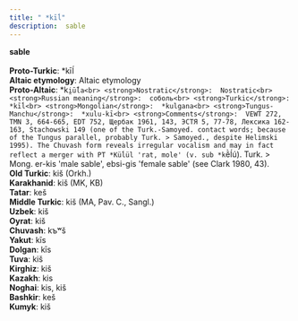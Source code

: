 ```yaml
---
title: " *kīĺ"
description:  sable
---
```

<strong> sable</strong><br><br>
<strong>Proto-Turkic</strong>:  *kīĺ<br>
<strong>Altaic etymology</strong>:  Altaic etymology<br>
<strong> Proto-Altaic</strong>:  *k`i̯ū́ĺa<br>
<strong>Nostratic</strong>:  Nostratic<br>
<strong>Russian meaning</strong>:  соболь<br>
<strong>Turkic</strong>:  *kīĺ<br>
<strong>Mongolian</strong>:  *kulgana<br>
<strong>Tungus-Manchu</strong>:  *xulu-kī<br>
<strong>Comments</strong>:  VEWT 272, TMN 3, 664-665, EDT 752, Щербак 1961, 143, ЭСТЯ 5, 77-78, Лексика 162-163, Stachowski 149 (one of the Turk.-Samoyed. contact words; because of the Tungus parallel, probably Turk. > Samoyed., despite Helimski 1995). The Chuvash form reveals irregular vocalism and may in fact reflect a merger with PT *Küĺül 'rat, mole' (v. sub *k`ĕ̀ĺú). Turk. > Mong. er-kis 'male sable', ebsi-gis 'female sable' (see Clark 1980, 43).<br>
<strong>Old Turkic</strong>:  kiš (Orkh.)<br>
<strong>Karakhanid</strong>:  kiš (MK, KB)<br>
<strong>Tatar</strong>:  keš<br>
<strong>Middle Turkic</strong>:  kiš (MA, Pav. C., Sangl.)<br>
<strong>Uzbek</strong>:  kiš<br>
<strong>Oyrat</strong>:  kiš<br>
<strong>Chuvash</strong>:  kъʷš<br>
<strong>Yakut</strong>:  kīs<br>
<strong>Dolgan</strong>:  kīs<br>
<strong>Tuva</strong>:  kiš<br>
<strong>Kirghiz</strong>:  kiš<br>
<strong>Kazakh</strong>:  kis<br>
<strong>Noghai</strong>:  kis, kiš<br>
<strong>Bashkir</strong>:  keš<br>
<strong>Kumyk</strong>:  kiš<br>


